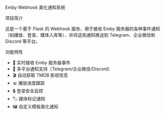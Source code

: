 Emby Webhook 美化通知系统

项目简介

这是一个基于 Flask 的 Webhook 服务，用于接收 Emby 服务器的各种事件通知（如播放、登录、媒体入库等），并将这些通知推送到 Telegram、企业微信和 Discord 等平台。

功能特性

- 📡 实时接收 Emby 服务器事件
- 📱 多平台通知支持（Telegram/企业微信/Discord）
- 🎬 自动获取 TMDB 影视信息
- 📊 播放进度跟踪
- 🔒 登录安全监控
- 🏷️ 媒体标记通知
- 🖼️ 自定义模板美化通知
